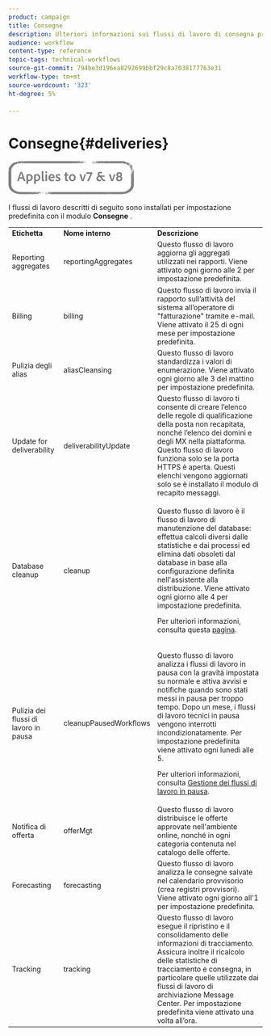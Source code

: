 ```yaml
---
product: campaign
title: Consegne
description: Ulteriori informazioni sui flussi di lavoro di consegna predefiniti
audience: workflow
content-type: reference
topic-tags: technical-workflows
source-git-commit: 794be3d196ea8292699bbf29c8a7038177763e31
workflow-type: tm+mt
source-wordcount: '323'
ht-degree: 5%

---
```



# Consegne{#deliveries}

![](../../assets/common.svg)

I flussi di lavoro descritti di seguito sono installati per impostazione predefinita con il modulo **Consegne** .

<table> 
 <tbody> 
  <tr> 
   <td> <strong>Etichetta</strong><br /> </td> 
   <td> <strong>Nome interno</strong><br /> </td> 
   <td> <strong>Descrizione</strong><br /> </td> 
  </tr> 
  <tr> 
   <td> <span class="uicontrol">Reporting aggregates</span> <br /> </td> 
   <td> <span class="uicontrol">reportingAggregates</span> <br /> </td> 
   <td> Questo flusso di lavoro aggiorna gli aggregati utilizzati nei rapporti. Viene attivato ogni giorno alle 2 per impostazione predefinita.<br /> </td> 
  </tr> 
  <tr> 
   <td> <span class="uicontrol">Billing</span> <br /> </td> 
   <td> <span class="uicontrol">billing</span> <br /> </td> 
   <td> Questo flusso di lavoro invia il rapporto sull’attività del sistema all’operatore di "fatturazione" tramite e-mail. Viene attivato il 25 di ogni mese per impostazione predefinita.<br /> </td> 
  </tr> 
  <tr> 
   <td> <span class="uicontrol">Pulizia degli alias</span> <br /> </td> 
   <td> <span class="uicontrol">aliasCleansing</span> <br /> </td> 
   <td> Questo flusso di lavoro standardizza i valori di enumerazione. Viene attivato ogni giorno alle 3 del mattino per impostazione predefinita.<br /> </td> 
  </tr> 
  <tr> 
   <td> <span class="uicontrol">Update for deliverability</span> <br /> </td> 
   <td> <span class="uicontrol">deliverabilityUpdate</span> <br /> </td> 
   <td> Questo flusso di lavoro ti consente di creare l’elenco delle regole di qualificazione della posta non recapitata, nonché l’elenco dei domini e degli MX nella piattaforma. Questo flusso di lavoro funziona solo se la porta HTTPS è aperta. Questi elenchi vengono aggiornati solo se è installato il modulo di recapito messaggi.<br /> </td> 
  </tr> 
  <tr> 
   <td> <span class="uicontrol">Database cleanup</span> <br /> </td> 
   <td> <span class="uicontrol">cleanup</span> <br /> </td> 
   <td> <p>Questo flusso di lavoro è il flusso di lavoro di manutenzione del database: effettua calcoli diversi dalle statistiche e dai processi ed elimina dati obsoleti dal database in base alla configurazione definita nell'assistente alla distribuzione. Viene attivato ogni giorno alle 4 per impostazione predefinita.</p> <p>Per ulteriori informazioni, consulta questa <a href="../../production/using/database-cleanup-workflow.md">pagina</a>.</p> </td> 
  </tr> 
  <tr> 
   <td> <span class="uicontrol">Pulizia dei flussi di lavoro in pausa</span> <br /> </td> 
   <td> <span class="uicontrol">cleanupPausedWorkflows</span> <br /> </td> 
   <td> <p>Questo flusso di lavoro analizza i flussi di lavoro in pausa con la gravità impostata su normale e attiva avvisi e notifiche quando sono stati messi in pausa per troppo tempo. Dopo un mese, i flussi di lavoro tecnici in pausa vengono interrotti incondizionatamente. Per impostazione predefinita viene attivato ogni lunedì alle 5.</p> <p>Per ulteriori informazioni, consulta <a href="monitoring-workflow-execution.md#handling-of-paused-workflows" target="_blank">Gestione dei flussi di lavoro in pausa</a>.</p></td> 
  </tr> 
  <tr> 
   <td> <span class="uicontrol">Notifica di offerta</span> <br /> </td> 
   <td> <span class="uicontrol">offerMgt</span> <br /> </td> 
   <td> Questo flusso di lavoro distribuisce le offerte approvate nell'ambiente online, nonché in ogni categoria contenuta nel catalogo delle offerte.<br /> </td> 
  </tr> 
  <tr> 
   <td> <span class="uicontrol">Forecasting</span> <br /> </td> 
   <td> <span class="uicontrol">forecasting</span> <br /> </td> 
   <td> Questo flusso di lavoro analizza le consegne salvate nel calendario provvisorio (crea registri provvisori). Viene attivato ogni giorno all'1 per impostazione predefinita.<br /> </td> 
  </tr> 
  <tr> 
   <td> <span class="uicontrol">Tracking</span> <br /> </td> 
   <td> <span class="uicontrol">tracking</span> <br /> </td> 
   <td> Questo flusso di lavoro esegue il ripristino e il consolidamento delle informazioni di tracciamento. Assicura inoltre il ricalcolo delle statistiche di tracciamento e consegna, in particolare quelle utilizzate dai flussi di lavoro di archiviazione Message Center. Per impostazione predefinita viene attivato una volta all’ora. <br /> </td> 
  </tr> 
 </tbody> 
</table>

